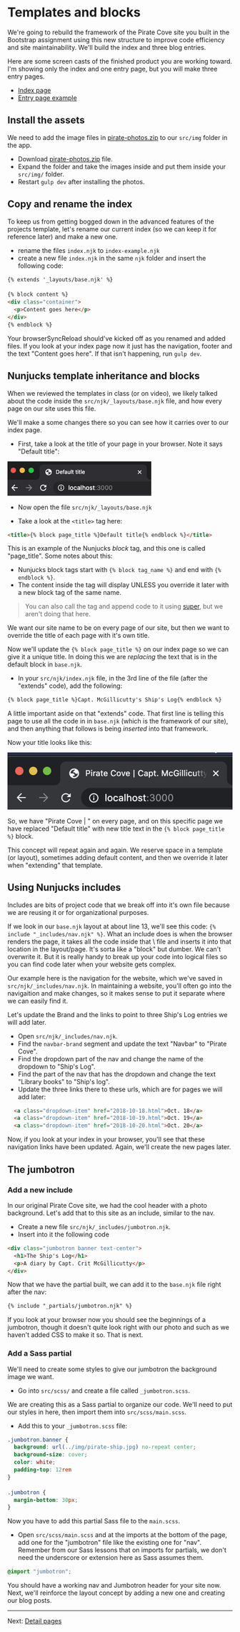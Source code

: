 # Templates and blocks

We're going to rebuild the framework of the Pirate Cove site you built in the Bootstrap assignment using this new structure to improve code efficiency and site maintainability. We'll build the index and three blog entries.

Here are some screen casts of the finished product you are working toward. I'm showing only the index and one entry page, but you will make three entry pages.

- [Index page](https://drive.google.com/open?id=1VVL4bHhFsalq-mj2Yy14C1U62lUqOFgi)
- [Entry page example](https://drive.google.com/open?id=1gOk9bUFAmtR82MmAobNK8jovrVnIW_z_)

## Install the assets

We need to add the image files in [pirate-photos.zip](pirate-photos.zip) to our `src/img` folder in the app.

- Download [pirate-photos.zip](pirate-photos.zip) file.
- Expand the folder and take the images inside and put them inside your `src/img/` folder.
- Restart `gulp dev` after installing the photos.

## Copy and rename the index

To keep us from getting bogged down in the advanced features of the projects template, let's rename our current index (so we can keep it for reference later) and make a new one.

- rename the files `index.njk` to `index-example.njk`
- create a new file `index.njk` in the same `njk` folder and insert the following code:

```html
{% extends '_layouts/base.njk' %}

{% block content %}
<div class="container">
  <p>Content goes here</p>
</div>
{% endblock %}
```

Your browserSyncReload should've kicked off as you renamed and added files. If you look at your index page now it just has the navigation, footer and the text "Content goes here". If that isn't happening, run `gulp dev`.

## Nunjucks template inheritance and blocks

When we reviewed the templates in class (or on video), we likely talked about the code inside the `src/njk/_layouts/base.njk` file, and how every page on our site uses this file.

We'll make a some changes there so you can see how it carries over to our index page.

- First, take a look at the title of your page in your browser. Note it says "Default title":

![Default title](../images/static-default-title.png)

- Now open the file `src/njk/_layouts/base.njk`

- Take a look at the `<title>` tag here:

```html
<title>{% block page_title %}Default title{% endblock %}</title>
```

This is an example of the Nunjucks _block_ tag, and this one is called "page_title". Some notes about this:

- Nunjucks block tags start with `{% block tag_name %}` and end with `{% endblock %}`.
- The content inside the tag will display UNLESS you override it later with a new block tag of the same name.

> You can also call the tag and append code to it using [super](https://mozilla.github.io/nunjucks/templating.html#super), but we aren't doing that here.

We want our site name to be on every page of our site, but then we want to override the title of each page with it's own title.

Now we'll update the `{% block page_title %}` on our index page so we can give it a unique title. In doing this we are _replacing_ the text that is in the default block in `base.njk`.

- In your `src/njk/index.njk` file, in the 3rd line of the file (after the "extends" code), add the following:

```html
{% block page_title %}Capt. McGillicutty's Ship's Log{% endblock %}
```

A little important aside on that "extends" code. That first line is telling this page to use all the code in in `base.njk` (which is the framework of our site), and then anything that follows is being _inserted_ into that framework.

Now your title looks like this:

![Default title edited](../images/static-default-title-edit.png)

So, we have "Pirate Cove | " on every page, and on this specific page we have replaced "Default title" with new title text in the `{% block page_title %}` block.

This concept will repeat again and again. We reserve space in a template (or layout), sometimes adding default content, and then we override it later when "extending" that template.

## Using Nunjucks includes

Includes are bits of project code that we break off into it's own file because we are reusing it or for organizational purposes.

If we look in our `base.njk` layout at about line 13, we'll see this code: `{% include "_includes/nav.njk" %}`. What an include does is when the browser renders the page, it takes all the code inside that \ file and inserts it into that location in the layout/page. It's sorta like a "block" but dumber. We can't overwrite it. But it is really handy to break up your code into logical files so you can find code later when your website gets complex.

Our example here is the navigation for the website, which we've saved in `src/njk/_includes/nav.njk`. In maintaining a website, you'll often go into the navigaition and make changes, so it makes sense to put it separate where we can easily find it.

Let's update the Brand and the links to point to three Ship's Log entries we will add later.

- Open `src/njk/_includes/nav.njk`.
- Find the `navbar-brand` segment and update the text "Navbar" to "Pirate Cove".
- Find the dropdown part of the nav and change the name of the dropdown to "Ship's Log".
- Find the part of the nav that has the dropdown and change the text "Library books" to "Ship's log".
- Update the three links there to these urls, which are for pages we will add later:

```html
  <a class="dropdown-item" href="2018-10-18.html">Oct. 18</a>
  <a class="dropdown-item" href="2018-10-19.html">Oct. 19</a>
  <a class="dropdown-item" href="2018-10-20.html">Oct. 20</a>
```

Now, if you look at your index in your browser, you'll see that these navigation links have been updated. Again, we'll create the new pages later.

## The jumbotron

### Add a new include

In our original Pirate Cove site, we had the cool header with a photo background. Let's add that to this site as an include, similar to the nav.

- Create a new file `src/njk/_includes/jumbotron.njk`.
- Insert into it the following code

```html
<div class="jumbotron banner text-center">
  <h1>The Ship's Log</h1>
  <p>A diary by Capt. Crit McGillicutty</p> 
</div>
```

Now that we have the partial built, we can add it to the `base.njk` file right after the nav:

```html
{% include "_partials/jumbotron.njk" %}
```

If you look at your browser now you should see the beginnings of a jumbotron, though it doesn't quite look right with our photo and such as we haven't added CSS to make it so. That is next.

### Add a Sass partial

We'll need to create some styles to give our jumbotron the background image we want.

- Go into `src/scss/` and create a file called `_jumbotron.scss`.

We are creating this as a Sass partial to organize our code. We'll need to put our styles in here, then import them into `src/scss/main.scss`.

- Add this to your `_jumbotron.scss` file:

```scss
.jumbotron.banner {
  background: url(../img/pirate-ship.jpg) no-repeat center;
  background-size: cover;
  color: white;
  padding-top: 12rem
}

.jumbotron {
  margin-bottom: 30px;
}
```

Now you have to add this partial Sass file to the `main.scss`.

- Open `src/scss/main.scss` and at the imports at the bottom of the page, add one for the "jumbotron" file like the existing one for "nav". Remember from our Sass lessons that on imports for partials, we don't need the underscore or extension here as Sass assumes them.

```scss
@import "jumbotron";
```

You should have a working nav and Jumbotron header for your site now. Next, we'll reinforce the layout concept by adding a new one and creating our blog posts.

----

Next: [Detail pages](static-03-detail.md)
